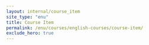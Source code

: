 ```yaml
---
layout: internal/course_item
site_type: "enu"
title: Course Item
permalink: /enu/courses/english-courses/course-item/
exclude_hero: true
---
```


<!--- This child document initializes the page in Jekyll. -->